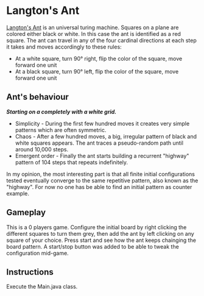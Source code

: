 # Langton's Ant
[Langton's Ant](https://en.wikipedia.org/wiki/Langton%27s_ant) is an universal turing machine. Squares on a plane are colored 
either black or white. In this case the ant is identified as a red square. The ant can travel in any of the four cardinal 
directions at each step it takes and moves accordingly to these rules:
* At a white square, turn 90° right, flip the color of the square, move forward one unit
* At a black square, turn 90° left, flip the color of the square, move forward one unit

## Ant's behaviour
**_Starting on a completely with a white grid._**

- Simplicity - During the first few hundred moves it creates very simple patterns which are often symmetric.
- Chaos - After a few hundred moves, a big, irregular pattern of black and white squares appears. The ant traces a pseudo-random 
path until around 10,000 steps.
- Emergent order - Finally the ant starts building a recurrent "highway" pattern of 104 steps that repeats indefinitely.

In my opinion, the most interesting part is that all finite initial configurations tested eventually converge to the same
repetitive pattern, also known as the "highway". For now no one has be able to find an initial pattern as counter example.

## Gameplay
This is a 0 players game. Configure the initial board by right clicking the different squares to turn them grey, then add the ant 
by left clicking on any square of your choice. Press start and see how the ant keeps chainging the board pattern. A start/stop 
button was added to be able to tweak the configuration mid-game.

## Instructions
Execute the Main.java class.
